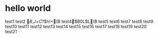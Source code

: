 # hello world

test1
test2
$B%]!<%H$,$J$+$C$?$h!<(B
test4$B$0$L$L(B
test5
test6
test7
test8
test9
test10
test11
test12
test13
test14
test15
test16
test17
test18
test19
test20
test21
